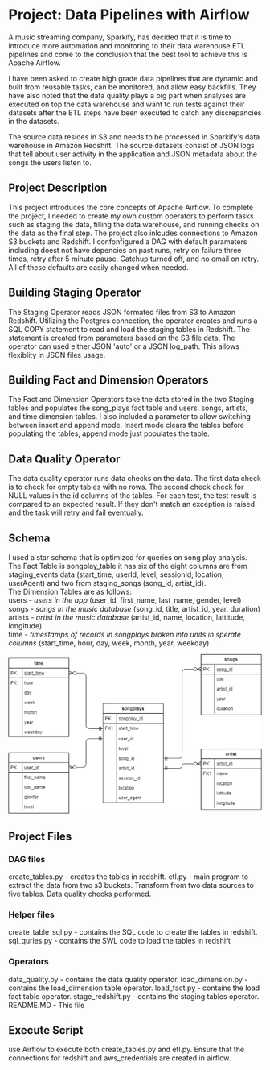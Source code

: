 # Project: Data Pipelines with Airflow
A music streaming company, Sparkify, has decided that it is time to introduce more automation and monitoring to their data warehouse ETL pipelines and come to the conclusion that the best tool to achieve this is Apache Airflow.

I have been asked to create high grade data pipelines that are dynamic and built from reusable tasks, can be monitored, and allow easy backfills. They have also noted that the data quality plays a big part when analyses are executed on top the data warehouse and want to run tests against their datasets after the ETL steps have been executed to catch any discrepancies in the datasets.

The source data resides in S3 and needs to be processed in Sparkify's data warehouse in Amazon Redshift. The source datasets consist of JSON logs that tell about user activity in the application and JSON metadata about the songs the users listen to.

## Project Description
This project introduces the core concepts of Apache Airflow. To complete the project, I needed to create my own custom operators to perform tasks such as staging the data, filling the data warehouse, and running checks on the data as the final step. The project also inlcudes connections to Amazon S3 buckets and Redshift. I confonfigured a DAG with default parameters including doest not have depencies on past runs, retry on failure three times, retry after 5 minute pause, Catchup turned off, and no email on retry. All of these defaults are easily changed when needed. 

## Building Staging Operator
The Staging Operator reads JSON formated files from S3 to Amazon Redshift. Utilizing the Postgres connection, the operator creates and runs a SQL COPY statement to read and load the staging tables in Redshift. The statement is created from parameters based on the S3 file data. The operator can used either JSON 'auto' or a JSON log_path. This allows flexiblity in JSON files usage. 

## Building Fact and Dimension Operators
The Fact and Dimension Operators take the data stored in the two Staging tables and populates the song_plays fact table and users, songs, artists, and time dimension tables. I also included a parameter to allow switching between insert and append mode. Insert mode clears the tables before populating the tables, append mode just populates the table.

## Data Quality Operator
The data quality operator runs data checks on the data. The first data check is to check for empty tables with no rows. The second check check for NULL values in the id columns of the tables. For each test, the test result is compared to an expected result. If they don't match an exception is raised and the task will retry and fail eventually.

## Schema
I used a star schema that is optimized for queries on song play analysis.  
The Fact Table is songplay_table it has six of the eight columns are from staging_events data (start_time, userId, level, sessionId, location, userAgent) and two from staging_songs (song_id, artist_id).  
The Dimension Tables are as follows:  
users - _users in the app_ (user_id, first_name, last_name, gender, level)   
songs - _songs in the music database_ (song_id, title, artist_id, year, duration)  
artists - _artist in the music database_ (artist_id, name, location, lattitude, longitude)  
time - _timestamps of records in songplays broken into units in sperate columns_ (start_time, hour, day, week, month, year, weekday)  


![Project 3 Schema](https://github.com/seisolo76/UDACITY-Project-3-Data-Warehouse/blob/master/Project%203%20schema.png)

## Project Files
### DAG files
create_tables.py - creates the tables in redshift.
etl.py - main program to extract the data from two s3 buckets. Transform from two data sources to five tables. Data quality checks performed.
### Helper files
create_table_sql.py - contains the SQL code to create the tables in redshift.
sql_quries.py - contains the SWL code to load the tables in redshift
### Operators
data_quality.py - contains the data quality operator.
load_dimension.py - contains the load_dimension table operator.
load_fact.py - contains the load fact table operator.
stage_redshift.py - contains the staging tables operator.
README.MD - This file

## Execute Script
use Airflow to execute both create_tables.py and etl.py. Ensure that the connections for redshift and aws_credentials are created in airflow.

